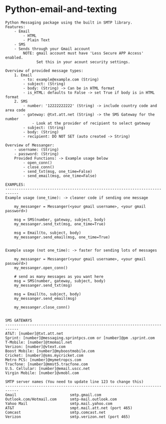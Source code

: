 # Python-email-and-texting

    Python Messaging package using the built in SMTP library.
    Features:
        - Email
            - HTML
            - Plain Text
        - SMS
        - Sends through your Gmail account
            NOTE: gmail account must have 'Less Secure APP Access' enabled.
                  Set this in your acount security settings.

    Overview of provided message types:
        1. Email
            - to: example@example.com (String)
            - subject: (String)
            - body: (String) -> Can be in HTML format
            - is_HTML: defaults to False -> set True if body is in HTML format
        2. SMS
            - number: '12222222222' (String) -> include country code and area code
            - gateway: @txt.att.net (String) -> the SMS Gateway for the number
                - Look at the provider of recipient to select gateway
            - subject: (String)
            - body: (String)
            - recipient: DO NOT SET (auto created -> String)

    Overview of Messanger:
        - username: (String)
        - password: (String)
        Provided Functions: -> Example usage below
            - open_conn()
            - close_conn()
            - send_txt(msg, one_time=False)
            - send_email(msg, one_time=False)

    EXAMPLES:
    ----------------------------------------------------------------------------
    Example usage (one_time): -> cleaner code if sending one message

        my_messanger = Messanger(<your gmail username>, <your gmail password>)

        msg = SMS(number, gateway, subject, body)
        my_messanger.send_txt(msg, one_time=True)

        msg = Email(to, subject, body)
        my_messanger.send_email(msg, one_time=True)


    Example usage (not one_time): -> faster for sending lots of messages

        my_messanger = Messanger(<your gmail username>, <your gmail password>)
        my_messanger.open_conn()

        # send as many messages as you want here
        msg = SMS(number, gateway, subject, body)
        my_messanger.send_txt(msg)

        msg = Email(to, subject, body)
        my_messanger.send_email(msg)

        my_messanger.close_conn()


    SMS GATEWAYS
    ----------------------------------------------------------------------------
    AT&T: [number]@txt.att.net
    Sprint: [number]@messaging.sprintpcs.com or [number]@pm .sprint.com
    T-Mobile: [number]@tmomail.net
    Verizon: [number]@vtext.com
    Boost Mobile: [number]@myboostmobile.com
    Cricket: [number]@sms.mycricket.com
    Metro PCS: [number]@mymetropcs.com
    Tracfone: [number]@mmst5.tracfone.com
    U.S. Cellular: [number]@email.uscc.net
    Virgin Mobile: [number]@vmobl.com
    
    SMTP server names (You need to update line 123 to change this)
    ----------------------------------------------------------------------------
    Gmail                        smtp.gmail.com
    Outlook.com/Hotmail.com      smtp-mail.outlook.com
    Yahoo Mail                   smtp.mail.yahoo.com
    AT&T                         smpt.mail.att.net (port 465)
    Comcast                      smtp.comcast.net
    Verizon                      smtp.verizon.net (port 465)
